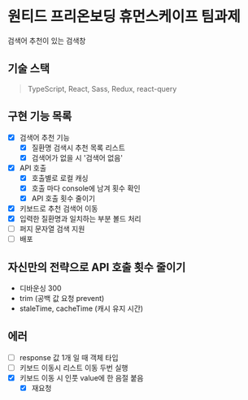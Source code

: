 # 원티드 프리온보딩 휴먼스케이프 팀과제

검색어 추천이 있는 검색창

## 기술 스택
> TypeScript, React, Sass, Redux, react-query

## 구현 기능 목록

- [x] 검색어 추천 기능
  - [x] 질환명 검색시 추천 목록 리스트
  - [x] 검색어가 없을 시 '검색어 없음'
- [x] API 호출
  - [x] 호출별로 로컬 캐싱
  - [x] 호출 마다 console에 남겨 횟수 확인
  - [x] API 호출 횟수 줄이기
- [x] 키보드로 추천 검색어 이동
- [x] 입력한 질환명과 일치하는 부분 볼드 처리
- [ ] 퍼지 문자열 검색 지원
- [ ] 배포

## 자신만의 전략으로 API 호출 횟수 줄이기

-  디바운싱 300
-  trim (공백 값 요청 prevent)
-  staleTime, cacheTime (캐시 유지 시간)


## 에러

- [ ] response 값 1개 일 때 객체 타입
- [ ] 키보드 이동시 리스트 이동 두번 실행
- [x] 키보드 이동 시 인풋 value에 한 음절 붙음
  - [x] 재요청

